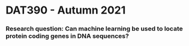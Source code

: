 # DAT390 - Autumn 2021
### Research question: Can machine learning be used to locate protein coding genes in DNA sequences?
